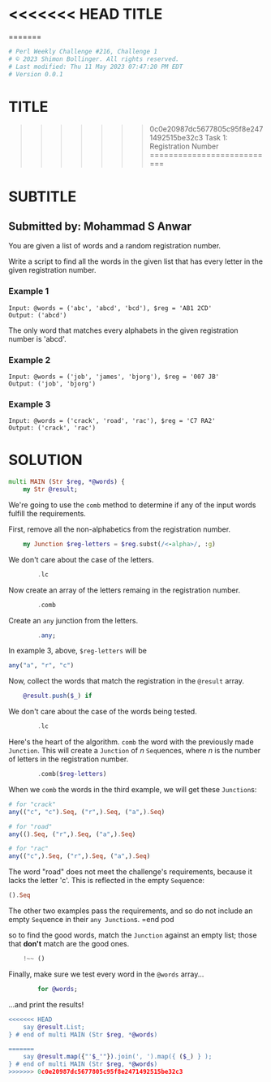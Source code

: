 <<<<<<< HEAD
TITLE
=====

=======
```raku
# Perl Weekly Challenge #216, Challenge 1
# © 2023 Shimon Bollinger. All rights reserved.
# Last modified: Thu 11 May 2023 07:47:20 PM EDT
# Version 0.0.1
```

TITLE
=====



>>>>>>> 0c0e20987dc5677805c95f8e2471492515be32c3
Task 1: Registration Number
===========================

SUBTITLE
========



Submitted by: Mohammad S Anwar
------------------------------

You are given a list of words and a random registration number.

Write a script to find all the words in the given list that has every letter in the given registration number.

### Example 1

    Input: @words = ('abc', 'abcd', 'bcd'), $reg = 'AB1 2CD'
    Output: ('abcd')

The only word that matches every alphabets in the given registration number is 'abcd'.

### Example 2

    Input: @words = ('job', 'james', 'bjorg'), $reg = '007 JB'
    Output: ('job', 'bjorg')

### Example 3

    Input: @words = ('crack', 'road', 'rac'), $reg = 'C7 RA2'
    Output: ('crack', 'rac')

SOLUTION
========



```raku
multi MAIN (Str $reg, *@words) {
    my Str @result;
```

We're going to use the `comb` method to determine if any of the input words fulfill the requirements. 

First, remove all the non-alphabetics from the registration number.

```raku
    my Junction $reg-letters = $reg.subst(/<-alpha>/, :g)
```

We don't care about the case of the letters.

```raku
        .lc
```

Now create an array of the letters remaing in the registration number.

```raku
        .comb
```

Create an `any` junction from the letters.

```raku
        .any;
```

In example 3, above, `$reg-letters` will be 

```raku
any("a", "r", "c")
```

Now, collect the words that match the registration in the `@result` array.

```raku
    @result.push($_) if
```

We don't care about the case of the words being tested.

```raku
        .lc
```

Here's the heart of the algorithm. `comb` the word with the previously made `Junction`. This will create a `Junction` of *n* `Seq`uences, where *n* is the number of letters in the registration number. 

```raku
        .comb($reg-letters)
```

When we `comb` the words in the third example, we will get these `Junction`s:

```raku
# for "crack"
any(("c", "c").Seq, ("r",).Seq, ("a",).Seq)

# for "road"
any(().Seq, ("r",).Seq, ("a",).Seq)

# for "rac"
any(("c",).Seq, ("r",).Seq, ("a",).Seq)
```

The word "road" does not meet the challenge's requirements, because it lacks the letter 'c'. This is reflected in the empty `Seq`uence: 

```raku
().Seq
```

The other two examples pass the requirements, and so do not include an empty `Seq`uence in their `any Junction`s. =end pod

so to find the good words, match the `Junction` against an empty list; those that **don't** match are the good ones.

```raku
    !~~ ()
```

Finally, make sure we test every word in the `@words` array...

```raku
        for @words;
```

...and print the results!

```raku
<<<<<<< HEAD
    say @result.List;
} # end of multi MAIN (Str $reg, *@words)

=======
    say @result.map({"'$_'"}).join(', ').map({ ($_) } );
} # end of multi MAIN (Str $reg, *@words)
>>>>>>> 0c0e20987dc5677805c95f8e2471492515be32c3
